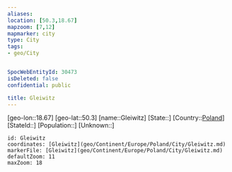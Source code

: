 ```yaml
---
aliases: 
location: [50.3,18.67]
mapzoom: [7,12] 
mapmarker: city 
type: City
tags:
- geo/City


SpocWebEntityId: 30473
isDeleted: false
confidential: public

title: Gleiwitz
---
```

[geo-lon::18.67]
[geo-lat::50.3]
[name::Gleiwitz]
[State::]
[Country::[Poland](geo/Continent/Europe/Poland.md)]
[StateId::]
[Population::]
[Unknown::]


```leaflet
id: Gleiwitz
coordinates: [Gleiwitz](geo/Continent/Europe/Poland/City/Gleiwitz.md)
markerFile: [Gleiwitz](geo/Continent/Europe/Poland/City/Gleiwitz.md)
defaultZoom: 11 
maxZoom: 18
```


